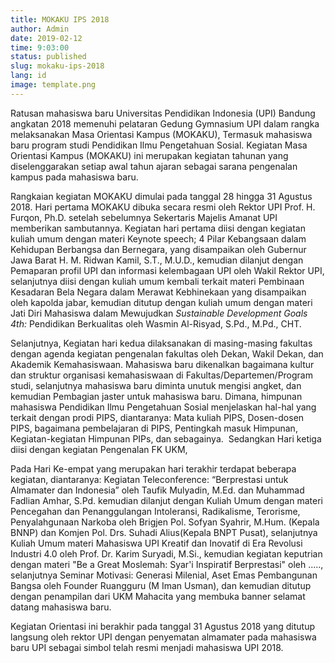 ```yaml
---
title: MOKAKU IPS 2018
author: Admin
date: 2019-02-12
time: 9:03:00
status: published
slug: mokaku-ips-2018
lang: id
image: template.png
---
```


Ratusan mahasiswa baru Universitas Pendidikan Indonesia (UPI) Bandung angkatan 2018 memenuhi pelataran Gedung Gymnasium UPI dalam rangka melaksanakan Masa Orientasi Kampus (MOKAKU), Termasuk mahasiswa baru program studi Pendidikan Ilmu Pengetahuan Sosial. Kegiatan Masa Orientasi Kampus (MOKAKU) ini merupakan kegiatan tahunan yang diselenggarakan setiap awal tahun ajaran sebagai sarana pengenalan kampus pada mahasiswa baru.

Rangkaian kegiatan MOKAKU dimulai pada tanggal 28 hingga 31 Agustus 2018. Hari pertama MOKAKU dibuka secara resmi oleh Rektor UPI Prof. H. Furqon, Ph.D. setelah sebelumnya Sekertaris Majelis Amanat UPI memberikan sambutannya. Kegiatan hari pertama diisi dengan kegiatan kuliah umum dengan materi Keynote speech; 4 Pilar Kebangsaan dalam Kehidupan Berbangsa dan Bernegara, yang disampaikan oleh Gubernur Jawa Barat H. M. Ridwan Kamil, S.T., M.U.D., kemudian dilanjut dengan Pemaparan profil UPI dan informasi kelembagaan UPI oleh Wakil Rektor UPI, selanjutnya diisi dengan kuliah umum kembali terkait materi Pembinaan Kesadaran Bela Negara dalam Merawat Kebhinekaan yang disampaikan oleh kapolda jabar, kemudian ditutup dengan kuliah umum dengan materi Jati Diri Mahasiswa dalam Mewujudkan _Sustainable Development Goals 4th:_ Pendidikan Berkualitas oleh Wasmin Al-Risyad, S.Pd., M.Pd., CHT.

Selanjutnya, Kegiatan hari kedua dilaksanakan di masing-masing fakultas dengan agenda kegiatan pengenalan fakultas oleh Dekan, Wakil Dekan, dan Akademik Kemahasiswaan. Mahasiswa baru dikenalkan bagaimana kultur dan struktur organisasi kemahasiswaan di Fakultas/Departemen/Program studi, selanjutnya mahasiswa baru diminta unutuk mengisi angket, dan kemudian Pembagian jaster untuk mahasiswa baru. Dimana, himpunan mahasiswa Pendidikan Ilmu Pengetahuan Sosial menjelaskan hal-hal yang terkait dengan prodi PIPS, diantaranya: Mata kuliah PIPS, Dosen-dosen PIPS, bagaimana pembelajaran di PIPS, Pentingkah masuk Himpunan, Kegiatan-kegiatan Himpunan PIPs, dan sebagainya.  Sedangkan Hari ketiga diisi dengan kegiatan Pengenalan FK UKM,

Pada Hari Ke-empat yang merupakan hari terakhir terdapat beberapa kegiatan, diantaranya: Kegiatan Teleconference: “Berprestasi untuk Almamater dan Indonesia” oleh Taufik Mulyadin, M.Ed. dan Muhammad Fadlian Amhar, S.Pd. kemudian dilanjut dengan Kuliah Umum dengan materi Pencegahan dan Penanggulangan Intoleransi, Radikalisme, Terorisme, Penyalahgunaan Narkoba oleh Brigjen Pol. Sofyan Syahrir, M.Hum. (Kepala BNNP) dan Komjen Pol. Drs. Suhadi Alius(Kepala BNPT Pusat), selanjutnya Kuliah Umum materi Mahasiswa UPI Kreatif dan Inovatif di Era Revolusi Industri 4.0 oleh Prof. Dr. Karim Suryadi, M.Si., kemudian kegiatan keputrian dengan materi "Be a Great Moslemah: Syar'i Inspiratif Berprestasi" oleh ....., selanjutnya Seminar Motivasi: Generasi Milenial, Aset Emas Pembangunan Bangsa oleh Founder Ruangguru (M Iman Usman), dan kemudian ditutup dengan penampilan dari UKM Mahacita yang membuka banner selamat datang mahasiswa baru.

Kegiatan Orientasi ini berakhir pada tanggal 31 Agustus 2018 yang ditutup langsung oleh rektor UPI dengan penyematan almamater pada mahasiswa baru UPI sebagai simbol telah resmi menjadi mahasiswa UPI 2018.
